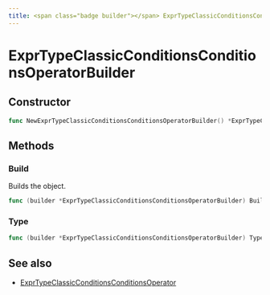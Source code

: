 ```yaml
---
title: <span class="badge builder"></span> ExprTypeClassicConditionsConditionsOperatorBuilder
---
```

# <span class="badge builder"></span> ExprTypeClassicConditionsConditionsOperatorBuilder

## Constructor

```go
func NewExprTypeClassicConditionsConditionsOperatorBuilder() *ExprTypeClassicConditionsConditionsOperatorBuilder
```
## Methods

### <span class="badge object-method"></span> Build

Builds the object.

```go
func (builder *ExprTypeClassicConditionsConditionsOperatorBuilder) Build() (ExprTypeClassicConditionsConditionsOperator, error)
```

### <span class="badge object-method"></span> Type

```go
func (builder *ExprTypeClassicConditionsConditionsOperatorBuilder) Type(typeArg expr.TypeClassicConditionsType) *ExprTypeClassicConditionsConditionsOperatorBuilder
```

## See also

 * <span class="badge object-type-struct"></span> [ExprTypeClassicConditionsConditionsOperator](./object-ExprTypeClassicConditionsConditionsOperator.md)
